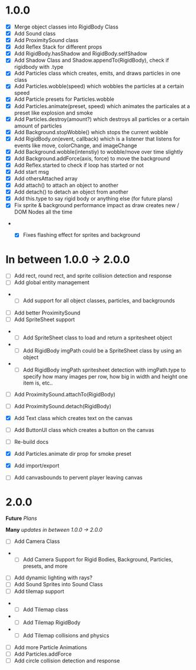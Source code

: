 

# 1.0.0


- [x] Merge object classes into RigidBody Class
- [x] Add Sound class
- [x] Add ProximitySound class
- [x] Add Reflex Stack for different props
- [x] Add RigidBody.hasShadow and RigidBody.selfShadow
- [x] Add Shadow Class and Shadow.appendTo(RigidBody), check if rigidbody with .type
- [x] Add Particles class which creates, emits, and draws particles in one class
- [x] Add Particles.wobble(speed) which wobbles the particles at a certain speed
- [x] Add Particle presets for Particles.wobble
- [x] Add Particles.animate(preset, speed) which animates the particales at a preset like explosion and smoke
- [x] Add Particles.destroy(amount?) which destroys all particles or a certain amount of particles
- [x] Add Background.stopWobble() which stops the current wobble
- [x] Add RigidBody.on(event, callback) which is a listener that listens for events like move, colorChange, and imageChange
- [x] Add Background.wobble(intenstiy) to wobble/move over time slightly
- [x] Add Background.addForce(axis, force) to move the background
- [x] Add Reflex.started to check if loop has started or not
- [x] Add start msg
- [x] Add othersAttached array
- [x] Add attach() to attach an object to another
- [x] Add detach() to detach an object from another
- [x] Add this.type to say rigid body or anything else (for future plans)
- [x] Fix sprite & background performance impact as draw creates new / DOM Nodes all the time
- - [x] Fixes flashing effect for sprites and background


# In between 1.0.0 -> 2.0.0

- [ ] Add rect, round rect, and sprite collision detection and response
- [ ] Add global entity management 
- - [ ] Add support for all object classes, particles, and backgrounds
- [ ] Add better ProximitySound 
- [ ] Add SpriteSheet support
- - [ ] Add SpriteSheet class to load and return a spritesheet object
- - [ ] Add RigidBody imgPath could be a SpriteSheet class by using an object
- - [ ] Add RigidBody imgPath spritesheet detection with imgPath.type to specify how many images per row, how big in width and height one item is, etc..
- [ ] Add ProximitySound.attachTo(RigidBody)
- [ ] Add ProximitySound.detach(RigidBody)
- [x] Add Text class which creates text on the canvas
- [ ] Add ButtonUI class which creates a button on the canvas
- [ ] Re-build docs
- [x] Add Particles.animate dir prop for smoke preset
- [x] Add import/export
- [ ] Add canvasbounds to pervent player leaving canvas


# 2.0.0

__Future__ _Plans_

__Many__ _updates in between 1.0.0 -> 2.0.0_

- [ ] Add Camera Class
- - [ ] Add Camera Support for Rigid Bodies, Background, Particles, presets, and more
- [ ] Add dynamic lighting with rays?
- [ ] Add Sound Sprites into Sound Class
- [ ] Add tilemap support
- - [ ] Add Tilemap class
- - [ ] Add Tilemap RigidBody
- - [ ] Add Tilemap collisions and physics
- [ ] Add more Particle Animations
- [ ] Add Particles.addForce
- [ ] Add circle collision detection and response
